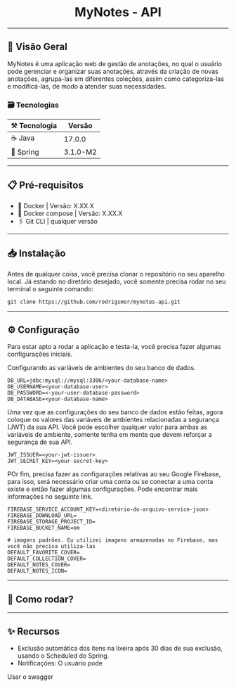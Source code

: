 <h1 align="center">MyNotes - API</h1>

---

## 🔭 Visão Geral

MyNotes é uma aplicação web de gestão de anotações, no qual o usuário pode gerenciar e organizar suas anotações, através da criação de novas anotações, agrupa-las em diferentes coleções, assim como categoriza-las e modificá-las, de modo a atender suas necessidades.

### 🗃 Tecnologias

| ⚒️ Tecnologia | Versão |
|------------|----------|
| ☕ Java     | 17.0.0   |
| 🌱 Spring  | 3.1.0-M2   |

---

## 📋 Pré-requisitos

- 🐋 Docker | Versão: X.XX.X
- 🐳 Docker compose | Versão: X.XX.X
- 🖇️ Git CLI | qualquer versão

---

## 📥 Instalação

Antes de qualquer coisa, você precisa clonar o repositório no seu aparelho local. Já estando no diretório desejado, você somente precisa rodar no seu terminal o seguinte comando: 

```
git clone https://github.com/rodrigsmor/mynotes-api.git
```

---

## ⚙️ Configuração 

Para estar apto a rodar a aplicação e testa-la, você precisa fazer algumas configurações iniciais. 

Configurando as variáveis de ambientes do seu banco de dados.

```
DB_URL=jdbc:mysql://mysql:3306/<your-database-name>
DB_USERNAME=<your-database-user>
DB_PASSWORD=<-your-user-database-password>
DB_DATABASE=<your-database-name>
```

Uma vez que as configurações do seu banco de dados estão feitas, agora coloque os valores das variáveis de ambientes relacionadas a segurança (JWT) da sua API. Você pode escolher qualquer valor para ambas as variáveis de ambiente, somente tenha em mente que devem reforçar a segurança de sua API.

```
JWT_ISSUER=<your-jwt-issuer>
JWT_SECRET_KEY=<your-secret-key>
```

POr fim, precisa fazer as configurações relativas ao seu Google Firebase, para isso, será necessário criar uma conta ou se conectar a uma conta existe e então fazer algumas configurações. Pode encontrar mais informações no seguinte link.

```
FIREBASE_SERVICE_ACCOUNT_KEY=<diretório-do-arquivo-service-json>
FIREBASE_DOWNLOAD_URL=
FIREBASE_STORAGE_PROJECT_ID=
FIREBASE_BUCKET_NAME=om

# imagens padrões. Eu utilizei imagens armazenadas no Firebase, mas você não precisa utiliza-las
DEFAULT_FAVORITE_COVER=
DEFAULT_COLLECTION_COVER=
DEFAULT_NOTES_COVER=
DEFAULT_NOTES_ICON=
```


---

## 🚀 Como rodar?

---

## ✨ Recursos

- Exclusão automática dos itens na lixeira após 30 dias de sua exclusão, usando o Scheduled do Spring.
- Notificações: O usuário pode 


Usar o swagger